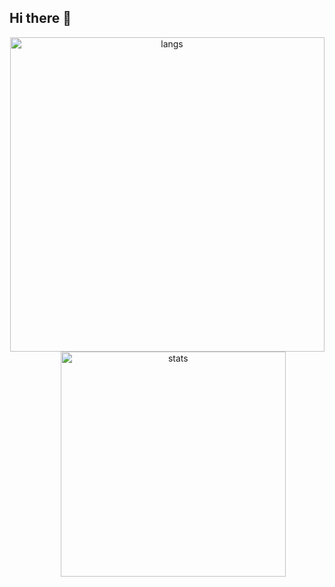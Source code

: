 ## Hi there 👋

<p align="center">
  <img src="https://github-readme-streak-stats.herokuapp.com/?user=exPriceD&" width="503" alt="langs"/>
  &nbsp;&nbsp;&nbsp;&nbsp;
  <img src="https://github-readme-stats.vercel.app/api/top-langs?username=exPriceD&show_icons=true&locale=en&layout=compact" width="360" alt="stats"/>
</p>

